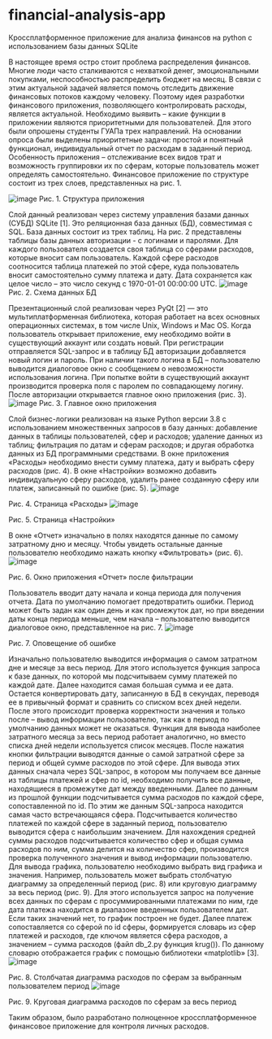 # financial-analysis-app

Кроссплатформенное приложение для анализа финансов на python с использованием базы данных SQLite

В настоящее время остро стоит проблема распределения финансов. Многие люди часто сталкиваются с нехваткой денег, эмоциональными покупками, неспособностью распределить бюджет на месяц. 
В связи с этим актуальной задачей является помочь отследить движение финансовых потоков каждому человеку. Поэтому идея разработки финансового приложения, позволяющего контролировать расходы, является актуальной.
Необходимо выявить – какие функции в приложении являются приоритетными для пользователей. Для этого были опрошены студенты ГУАПа трех направлений. На основании опроса были выделены приоритетные задачи: простой и понятный функционал, индивидуальный отчет по расходам в заданный период. 
Особенность приложения – отслеживание всех видов трат и возможность группировки их по сферам, которые пользователь может определять самостоятельно.
Финансовое приложение по структуре состоит из трех слоев, представленных на рис. 1.

![image](https://user-images.githubusercontent.com/64825099/194549842-480aa62c-8365-48b2-8165-fc63df653e27.png)
 Рис. 1. Структура приложения

Слой данный реализован через систему управления базами данных (СУБД) SQLite [1]. Это реляционная база данных (БД), совместимая с SQL.
База данных состоит из трех таблиц. На рис. 2 представлены таблицы базы данных авторизации - с логинами и паролями. Для каждого пользователя создается своя таблица со сферами расходов, которые вносит сам пользователь. Каждой сфере расходов соотносится таблица платежей по этой сфере, куда пользователь вносит самостоятельно сумму платежа и дату. Дата сохраняется как целое число – это число секунд с 1970-01-01 00:00:00 UTC.
 ![image](https://user-images.githubusercontent.com/64825099/194550147-f1db10e5-25af-4702-a54e-0bca38d5d7ea.png)
Рис. 2. Схема данных БД

Презентационный слой реализован через PyQt [2] — это мультиплатформенная библиотека, которая работает на всех основных операционных системах, в том числе Unix, Windows и Mac OS.
Когда пользователь открывает приложение, ему необходимо войти в существующий аккаунт или создать новый. При регистрации отправляется SQL-запрос и в таблицу БД авторизации добавляется новый логин и пароль. При наличии такого логина в БД – пользователю выводится диалоговое окно с сообщением о невозможности использования логина. При попытке войти в существующий аккаунт производится проверка поля с паролем по совпадающему логину. После авторизации открывается главное окно приложения (рис. 3).
![image](https://user-images.githubusercontent.com/64825099/194550172-65950b1c-565c-49d4-aee7-6433563fbfbd.png)
Рис. 3. Главное окно приложения

Слой бизнес-логики реализован на языке Python версии 3.8 с использованием множественных запросов в базу данных: добавление данных в таблицы пользователей, сфер и расходов; удаление данных из таблиц; фильтрация по датам и сферам расходов; и другая обработка данных из БД программными средствами.
В окне приложения «Расходы» необходимо внести сумму платежа, дату и выбрать сферу расходов (рис. 4). В окне «Настройки» возможно добавить индивидуальную сферу расходов, удалить ранее созданную сферу или платеж, записанный по ошибке (рис. 5).
![image](https://user-images.githubusercontent.com/64825099/194550210-8e379059-db79-4694-a8a6-c80fab38cd6c.png)

Рис. 4. Страница «Расходы»
![image](https://user-images.githubusercontent.com/64825099/194550260-0badf469-81ee-4867-a5f1-6b17bb2157fe.png)

Рис. 5. Страница «Настройки»
	
В окне «Отчет» изначально в полях находятся данные по самому затратному дню и месяцу. Чтобы увидеть остальные данные пользователю необходимо нажать кнопку «Фильтровать» (рис. 6).
 ![image](https://user-images.githubusercontent.com/64825099/194550285-826a1909-89a2-46d2-95b8-8544325709ce.png)

Рис. 6. Окно приложения «Отчет» после фильтрации

Пользователь вводит дату начала и конца периода для получения отчета. Дата по умолчанию помогает предотвратить ошибки. Период может быть задан как один день и как промежуток дат, но при введении даты конца периода меньше, чем начала – пользователю выводится диалоговое окно, представленное на рис. 7.
![image](https://user-images.githubusercontent.com/64825099/194550304-8d7ac946-a48f-4851-88c8-ecfc326f0c9a.png)

Рис. 7. Оповещение об ошибке

Изначально пользователю выводится информация о самом затратном дне и месяце за весь период. Для этого используется функция запроса к базе данных, по которой мы подсчитываем сумму платежей по каждой дате. Далее находится самая большая сумма и ее дата. Остается конвертировать дату, записанную в БД в секундах, переводя ее в привычный формат и сравнить со списком всех дней недели. После этого происходит проверка корректности значения и только после –  вывод информации пользователю, так как в период по умолчанию данных может не оказаться. Функция для вывода наиболее затратного месяца за весь период работает аналогично, но вместо списка дней недели используется список месяцев.
После нажатия кнопки фильтрации выводятся данные о самой затратной сфере за период и общей сумме расходов по этой сфере. Для вывода этих данных сначала через SQL-запрос, в котором мы получаем все данные из таблицы платежей и сфер по id, необходимо получить все данные, находящиеся в промежутке дат между введенными. Далее по данным из прошлой функции подсчитывается сумма расходов по каждой сфере, сопоставленной по id. 
По этим же данным SQL-запроса находится самая часто встречающаяся сфера. Подсчитывается количество платежей по каждой сфере в заданный период, пользователю выводится сфера с наибольшим значением.
Для нахождения средней суммы расходов подсчитывается количество сфер и общая сумма расходов по ним, сумма делится на количество сфер, производится проверка полученного значения и вывод информации пользователю.
Для вывода графика, пользователю необходимо выбрать вид графика и значения. Например, пользователь может выбрать столбчатую диаграмму за определенный период (рис. 8) или круговую диаграмму за весь период (рис. 9).  Для этого используется запрос на получение всех данных по сферам с просуммированными платежами по ним, где дата платежа находится в диапазоне введенных пользователем дат. Если таких значений нет, то график построен не будет. Далее платеж сопоставляется со сферой по id сферы, формируется словарь из сфер платежей и расходов, где ключом является сфера расходов, а значением – сумма расходов (файл db_2.py функция krug()). По данному словарю отображается график с помощью библиотеки «matplotlib» [3]. 
![image](https://user-images.githubusercontent.com/64825099/194550364-fa37f3c7-17c8-42e6-b63d-e5fbaac617cf.png)

Рис. 8. Столбчатая диаграмма расходов по сферам за выбранным пользователем период
![image](https://user-images.githubusercontent.com/64825099/194550385-c6b6f4bd-ad9c-4471-aad9-b19317b37470.png)

Рис. 9. Круговая диаграмма расходов по сферам за весь период

Таким образом, было разработано полноценное кроссплатформенное финансовое приложение для контроля личных расходов.

